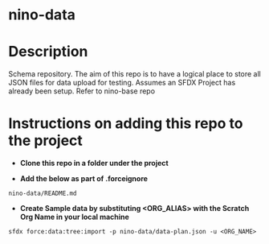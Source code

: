 # nino-data
# Description
Schema repository. The aim of this repo is to have a logical place to store all JSON files for data upload for testing. Assumes an SFDX Project has already been setup. Refer to nino-base repo

# Instructions on adding this repo to the project

- **Clone this repo in a folder under the project**

- **Add the below as part of .forceignore**

```
nino-data/README.md
```

- **Create Sample data by substituting <ORG_ALIAS> with the Scratch Org Name in your local machine**

```
sfdx force:data:tree:import -p nino-data/data-plan.json -u <ORG_NAME>
```